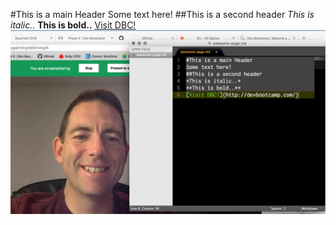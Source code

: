 #This is a main Header
Some text here!
##This is a second header
*This is italic..*
**This is bold..**
[Visit DBC!](http://devbootcamp.com/)
![Working Together](https://github.com/jamesponeal/phase-0-gps-1/blob/master/GPS1.1)